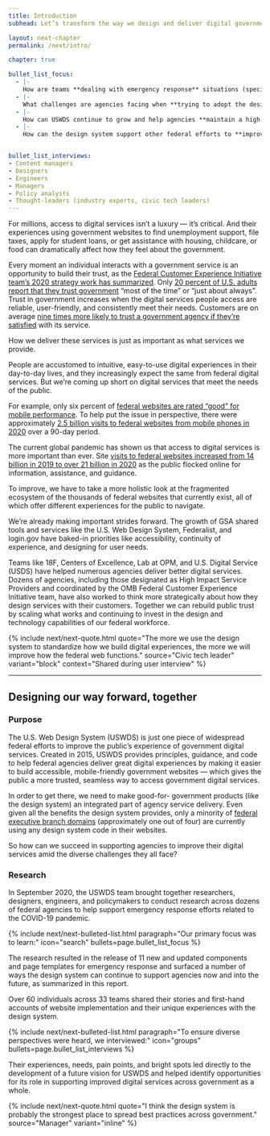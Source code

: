 ```yaml
---
title: Introduction
subhead: Let’s transform the way we design and deliver digital government with and for the people.

layout: next-chapter
permalink: /next/intro/

chapter: true

bullet_list_focus: 
  - |-
    How are teams **dealing with emergency response** situations (specifically COVID-19) in terms of their digital communications?
  - |-
    What challenges are agencies facing when **trying to adopt the design system**?
  - |-
    How can USWDS continue to grow and help agencies **maintain a high level of design maturity** across the federal government?
  - |-
    How can the design system support other federal efforts to **improve customer experience** across government?


bullet_list_interviews:
- Content managers
- Designers
- Engineers
- Managers
- Policy analysts
- Thought-leaders (industry experts, civic tech leaders)
---
```


<main role="main" id="main-content">
  <section class="next-section">
    <div class="grid-container">
      <div class="grid-row">
        <div class="grid-col-12 tablet:grid-col-8 tablet:margin-x-auto desktop:margin-x-0 next-section-prose" markdown="1">
For millions, access to digital services isn’t a luxury — it’s critical. And their experiences using government websites to find unemployment support, file taxes, apply for student loans, or get assistance with housing, childcare, or food can dramatically affect how they feel about the government.

Every moment an individual interacts with a government service is an opportunity to build their trust, as the [Federal Customer Experience Initiative team’s 2020 strategy work has summarized](https://www.performance.gov/cx/blog "What We Have Learned from Federal Customers in FY20"). Only [20 percent of U.S. adults report that they trust government](https://www.pewresearch.org/politics/2020/09/14/americans-views-of-government-low-trust-but-some-positive-performance-ratings/ "Americans’ Views of Government: Low Trust, but Some Positive Performance Ratings") “most of the time” or “just about always”. Trust in government increases when the digital services people access are reliable, user-friendly, and consistently meet their needs. Customers are on average [nine times more likely to trust a government agency if they’re satisfied](https://www.mckinsey.com/~/media/McKinsey/Industries/Public%20and%20Social%20Sector/Our%20Insights/The%20global%20case%20for%20customer%20experience%20in%20government/The-global-case-for-customer-experience-in-government-vF.pdf "The global case for customer experience in government") with its service.

How we deliver these services is just as important as what services we provide.

People are accustomed to intuitive, easy-to-use digital experiences in their day-to-day lives, and they increasingly expect the same from federal digital services. But we’re coming up short on digital services that meet the needs of the public.

For example, only six percent of [federal websites are rated “good” for mobile performance](https://digitaldashboard.gov/ "Digital Dashboard"). To help put the issue in perspective, there were approximately [2.5 billion visits to federal websites from mobile phones in 2020](https://analytics.usa.gov/ "The US government’s web traffic") over a 90-day period.

The current global pandemic has shown us that access to digital services is more important than ever. Site [visits to federal websites increased from 14 billion in 2019 to over 21 billion in 2020](https://analytics.usa.gov/ "The US government’s web traffic") as the public flocked online for information, assistance, and guidance.

To improve, we have to take a more holistic look at the fragmented ecosystem of the thousands of federal websites that currently exist, all of which offer different experiences for the public to navigate.

We’re already making important strides forward. The growth of GSA shared tools and services like the U.S. Web Design System, Federalist, and login.gov have baked-in priorities like accessibility, continuity of experience, and designing for user needs.

Teams like 18F, Centers of Excellence, Lab at OPM, and U.S. Digital Service (USDS) have helped numerous agencies deliver better digital services. Dozens of agencies, including those designated as High Impact Service Providers and coordinated by the OMB Federal Customer Experience Initiative team, have also worked to think more strategically about how they design services with their customers. Together we can rebuild public trust by scaling what works and continuing to invest in the design and technology capabilities of our federal workforce.

{% include next/next-quote.html quote="The more we use the design system to standardize how we build digital experiences, the more we will improve how the federal web functions." source="Civic tech leader" variant="block" context="Shared during user interview" %}
</div>
      </div>
    </div>
    <hr />
    <div class="grid-container">
      <div class="grid-row">
        <h2 class="margin-top-3 tablet:margin-x-auto desktop:margin-x-0">Designing our way forward, together</h2>
      </div>
      <div class="grid-row">
<div class="grid-col-12 tablet:grid-col-8 tablet:margin-x-auto desktop:margin-x-0 next-section-prose" markdown="1">

### Purpose

The U.S. Web Design System (USWDS) is just one piece of widespread federal efforts to improve the public’s experience of government digital services. Created in 2015, USWDS provides principles, guidance, and code to help federal agencies deliver great digital experiences by making it easier to build accessible, mobile-friendly government websites — which gives the public a more trusted, seamless way to access government digital services.

In order to get there, we need to make good-for- government products (like the design system) an integrated part of agency service delivery. Even given all the benefits the design system provides, only a minority of [federal executive branch domains](https://digital.gov/resources/21st-century-integrated-digital-experience-act/ "21st Century Integrated Digital Experience Act.") (approximately one out of four) are currently using any design system code in their websites.

So how can we succeed in supporting agencies to improve their digital services amid the diverse challenges they all face?

### Research

In September 2020, the USWDS team brought together researchers, designers, engineers, and policymakers to conduct research across dozens of federal agencies to help support emergency response efforts related to the COVID-19 pandemic.


{% include next/next-bulleted-list.html paragraph="Our primary focus was to learn:" icon="search" bullets=page.bullet_list_focus %}


The research resulted in the release of 11 new and updated components and page templates for emergency response and surfaced a number of ways the design system can continue to support agencies now and into the future, as summarized in this report.

Over 60 individuals across 33 teams shared their stories and first-hand accounts of website implementation and their unique experiences with the design system.


{% include next/next-bulleted-list.html paragraph="To ensure diverse perspectives were heard, we interviewed:" icon="groups" bullets=page.bullet_list_interviews %}


Their experiences, needs, pain points, and bright spots led directly to the development of a future vision for USWDS and helped identify opportunities for its role in supporting improved digital services across government as a whole.


{% include next/next-quote.html quote="I think the design system is probably the strongest place to spread best practices across government." source="Manager" variant="inline" %}


</div>
      </div>
    </div>
  </section>
</main>